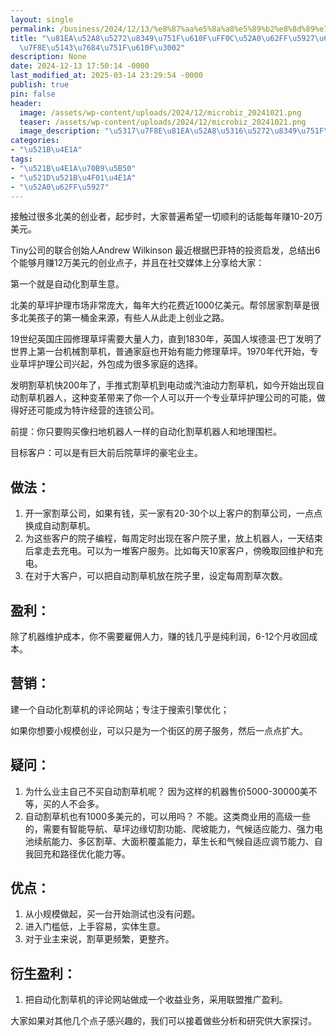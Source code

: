 ```yaml
---
layout: single
permalink: /business/2024/12/13/%e8%87%aa%e5%8a%a8%e5%89%b2%e8%8d%89%e7%94%9f%e6%84%8f%ef%bc%8c%e5%8a%a0%e6%8b%bf%e5%a4%a7%e6%9c%88%e8%b5%9a12%e4%b8%87%e7%be%8e%e5%85%83%e7%9a%84%e7%94%9f%e6%84%8f%e3%80%82/
title: "\u81EA\u52A8\u5272\u8349\u751F\u610F\uFF0C\u52A0\u62FF\u5927\u6708\u8D5A12\u4E07\
  \u7F8E\u5143\u7684\u751F\u610F\u3002"
description: None
date: 2024-12-13 17:50:14 -0000
last_modified_at: 2025-03-14 23:29:54 -0000
publish: true
pin: false
header:
  image: /assets/wp-content/uploads/2024/12/microbiz_20241021.png
  teaser: /assets/wp-content/uploads/2024/12/microbiz_20241021.png
  image_description: "\u5317\u7F8E\u81EA\u52A8\u5316\u5272\u8349\u751F\u610F"
categories:
- "\u521B\u4E1A"
tags:
- "\u521B\u4E1A\u70B9\u5B50"
- "\u521D\u521B\u4F01\u4E1A"
- "\u52A0\u62FF\u5927"
---
```

接触过很多北美的创业者，起步时，大家普遍希望一切顺利的话能每年赚10-20万美元。

Tiny公司的联合创始人Andrew Wilkinson 最近根据巴菲特的投资启发，总结出6个能够月赚12万美元的创业点子，并且在社交媒体上分享给大家：

第一个就是自动化割草生意。

北美的草坪护理市场非常庞大，每年大约花费近1000亿美元。帮邻居家割草是很多北美孩子的第一桶金来源，有些人从此走上创业之路。

19世纪英国庄园修理草坪需要大量人力，直到1830年，英国人埃德温·巴丁发明了世界上第一台机械割草机，普通家庭也开始有能力修理草坪。1970年代开始，专业草坪护理公司兴起，外包成为很多家庭的选择。

发明割草机快200年了，手推式割草机到电动或汽油动力割草机，如今开始出现自动割草机器人，这种变革带来了你一个人可以开一个专业草坪护理公司的可能，做得好还可能成为特许经营的连锁公司。

前提：你只要购买像扫地机器人一样的自动化割草机器人和地理围栏。

目标客户：可以是有巨大前后院草坪的豪宅业主。

## **做法：**

  1. 开一家割草公司，如果有钱，买一家有20-30个以上客户的割草公司，一点点换成自动割草机。
  2. 为这些客户的院子编程，每周定时出现在客户院子里，放上机器人，一天结束后拿走去充电。可以为一堆客户服务。比如每天10家客户，傍晚取回维护和充电。
  3. 在对于大客户，可以把自动割草机放在院子里，设定每周割草次数。

## **盈利：** 

除了机器维护成本，你不需要雇佣人力，赚的钱几乎是纯利润，6-12个月收回成本。

## **营销：** 

建一个自动化割草机的评论网站；专注于搜索引擎优化；

如果你想要小规模创业，可以只是为一个街区的房子服务，然后一点点扩大。

## **疑问：**

  1. 为什么业主自己不买自动割草机呢？ 因为这样的机器售价5000-30000美不等，买的人不会多。
  2. 自动割草机也有1000多美元的，可以用吗？ 不能。这类商业用的高级一些的，需要有智能导航、草坪边缘切割功能、爬坡能力，气候适应能力、强力电池续航能力、多区割草、大面积覆盖能力，草生长和气候自适应调节能力、自我回充和路径优化能力等。

## **优点：**

  1. 从小规模做起，买一台开始测试也没有问题。
  2. 进入门槛低，上手容易，实体生意。
  3. 对于业主来说，割草更频繁，更整齐。

## **衍生盈利：**

  1. 把自动化割草机的评论网站做成一个收益业务，采用联盟推广盈利。

大家如果对其他几个点子感兴趣的，我们可以接着做些分析和研究供大家探讨。
